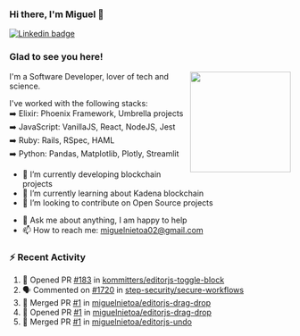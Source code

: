 ### Hi there, I'm Miguel 👋

<a href="https://linkedin.com/in/miguelnietoa/" target="_blank" rel="noopener noreferrer">
  <img src="https://img.shields.io/badge/-LinkedIn-0e76a8?style=flat-square&logo=Linkedin&logoColor=white" alt="Linkedin badge">
</a>
<!-- [![Website Badge](https://img.shields.io/badge/Website-3b5998?style=flat-square&logo=google-chrome&logoColor=white)](#notavailablenow#) 

<img src="https://i.imgur.com/tbrLrt5.gif" width=400 alt="Coding GIF" align="right"/>
-->


### Glad to see you here!
<a href="https://github.com/miguelnietoa"><img src="https://github-readme-stats-git-masterrstaa-rickstaa.vercel.app/api?username=miguelnietoa&show_icons=true&hide_border=true&count_private=true&include_all_commits=true&theme=tokyonight" height="180em" align="right"/></a>
I'm a Software Developer, lover of tech and science. 

I've worked with the following stacks:\
➡️ Elixir: Phoenix Framework, Umbrella projects\
➡️ JavaScript: VanillaJS, React, NodeJS, Jest\
➡️ Ruby: Rails, RSpec, HAML\
➡️ Python: Pandas, Matplotlib, Plotly, Streamlit

- 🔭 I’m currently developing blockchain projects
- 🌱 I’m currently learning about Kadena blockchain
- 👯 I’m looking to contribute on Open Source projects
<!-- 
- 😄 I just finished a Machine Learning course! 
- 🤔 I’m looking for help with ...
-->
- 💬 Ask me about anything, I am happy to help
- 📫 How to reach me: miguelnietoa02@gmail.com


### ⚡ Recent Activity

<!--START_SECTION:activity-->
1. 💪 Opened PR [#183](https://github.com/kommitters/editorjs-toggle-block/pull/183) in [kommitters/editorjs-toggle-block](https://github.com/kommitters/editorjs-toggle-block)
2. 🗣 Commented on [#1720](https://github.com/step-security/secure-workflows/issues/1720) in [step-security/secure-workflows](https://github.com/step-security/secure-workflows)
3. 🎉 Merged PR [#1](https://github.com/miguelnietoa/editorjs-drag-drop/pull/1) in [miguelnietoa/editorjs-drag-drop](https://github.com/miguelnietoa/editorjs-drag-drop)
4. 💪 Opened PR [#1](https://github.com/miguelnietoa/editorjs-drag-drop/pull/1) in [miguelnietoa/editorjs-drag-drop](https://github.com/miguelnietoa/editorjs-drag-drop)
5. 🎉 Merged PR [#1](https://github.com/miguelnietoa/editorjs-undo/pull/1) in [miguelnietoa/editorjs-undo](https://github.com/miguelnietoa/editorjs-undo)
<!--END_SECTION:activity-->
